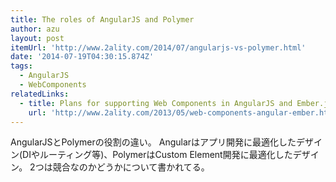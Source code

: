 ```yaml
---
title: The roles of AngularJS and Polymer
author: azu
layout: post
itemUrl: 'http://www.2ality.com/2014/07/angularjs-vs-polymer.html'
date: '2014-07-19T04:30:15.874Z'
tags:
  - AngularJS
  - WebComponents
relatedLinks:
  - title: Plans for supporting Web Components in AngularJS and Ember.js
    url: 'http://www.2ality.com/2013/05/web-components-angular-ember.html'
---
```

AngularJSとPolymerの役割の違い。
Angularはアプリ開発に最適化したデザイン(DIやルーティング等)、PolymerはCustom Element開発に最適化したデザイン。
2つは競合なのかどうかについて書かれてる。

